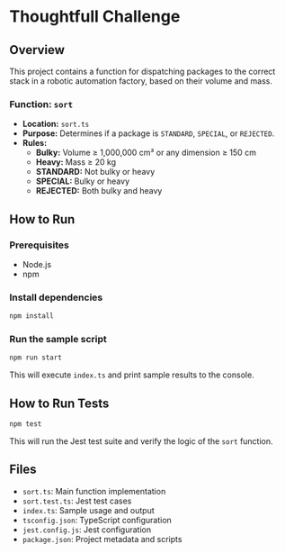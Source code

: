 # Thoughtfull Challenge

## Overview

This project contains a function for dispatching packages to the correct stack in a robotic automation factory, based on their volume and mass.

### Function: `sort`

- **Location:** `sort.ts`
- **Purpose:** Determines if a package is `STANDARD`, `SPECIAL`, or `REJECTED`.
- **Rules:**
  - **Bulky:** Volume ≥ 1,000,000 cm³ or any dimension ≥ 150 cm
  - **Heavy:** Mass ≥ 20 kg
  - **STANDARD:** Not bulky or heavy
  - **SPECIAL:** Bulky or heavy
  - **REJECTED:** Both bulky and heavy

## How to Run

### Prerequisites

- Node.js
- npm

### Install dependencies

```sh
npm install
```

### Run the sample script

```sh
npm run start
```

This will execute `index.ts` and print sample results to the console.

## How to Run Tests

```sh
npm test
```

This will run the Jest test suite and verify the logic of the `sort` function.

## Files

- `sort.ts`: Main function implementation
- `sort.test.ts`: Jest test cases
- `index.ts`: Sample usage and output
- `tsconfig.json`: TypeScript configuration
- `jest.config.js`: Jest configuration
- `package.json`: Project metadata and scripts
